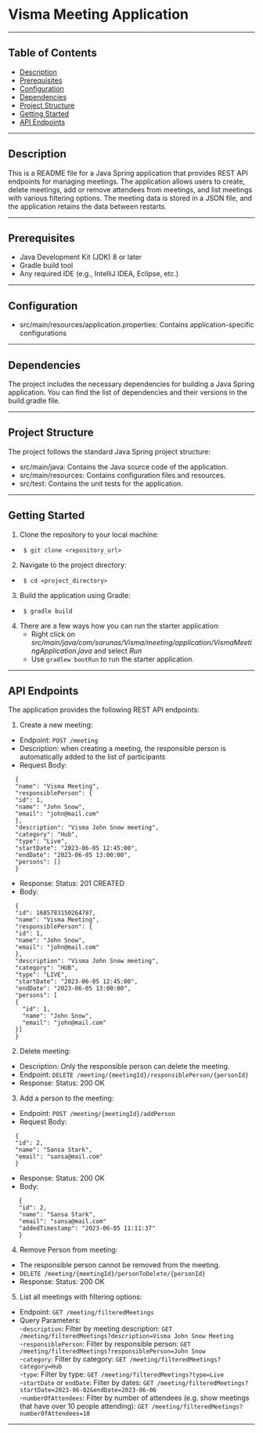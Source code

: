 

# Visma Meeting Application

---

## Table of Contents

- [Description](#Description)
- [Prerequisites](#Prerequisites)
- [Configuration](#Configuration)
- [Dependencies](#Dependencies)
- [Project Structure](#Project-Structure)
- [Getting Started](#Getting-Started)
- [API Endpoints](#API-Endpoints)

---

## Description

This is a README file for a Java Spring application that provides REST API endpoints for managing meetings. 
The application allows users to create, delete meetings, add or remove attendees from meetings, and list meetings 
with various filtering options. The meeting data is stored in a JSON file, and the application retains the 
data between restarts.



---

## Prerequisites

- Java Development Kit (JDK) 8 or later
- Gradle build tool
- Any required IDE (e.g., IntelliJ IDEA, Eclipse, etc.)

---

## Configuration

- src/main/resources/application.properties: Contains application-specific configurations

---

## Dependencies

The project includes the necessary dependencies for building a Java Spring application. You can find the list of
dependencies and their versions in the build.gradle file.


---

## Project Structure

The project follows the standard Java Spring project structure:
- src/main/java: Contains the Java source code of the application.
- src/main/resources: Contains configuration files and resources.
- src/test: Contains the unit tests for the application.

---

## Getting Started

1. Clone the repository to your local machine:
-      $ git clone <repository_url>
2. Navigate to the project directory:
-      $ cd <project_directory>
3. Build the application using Gradle:
-      $ gradle build
4. There are a few ways how you can run the starter application:
    * Right click on _src/main/java/com/sarunas/Visma/meeting/application/VismaMeetingApplication.java_ and select _Run_
    * Use `gradlew bootRun` to run the starter application.
  
---

## API Endpoints

The application provides the following REST API endpoints:

1. Create a new meeting:
- Endpoint: `POST /meeting`
- Description: when creating a meeting, the responsible person is automatically added to the list of participants  
- Request Body:
```
  {
  "name": "Visma Meeting",
  "responsiblePerson": {
  "id": 1,
  "name": "John Snow",
  "email": "john@mail.com"
  },
  "description": "Visma John Snow meeting",
  "category": "Hub",
  "type": "Live",
  "startDate": "2023-06-05 12:45:00",
  "endDate": "2023-06-05 13:00:00",
  "persons": []
  }
```
  
- Response: Status: 201 CREATED
- Body:

```
  {
  "id": 1685783150264787,
  "name": "Visma Meeting",
  "responsiblePerson": {
  "id": 1,
  "name": "John Snow",
  "email": "john@mail.com"
  },
  "description": "Visma John Snow meeting",
  "category": "HUB",
  "type": "LIVE",
  "startDate": "2023-06-05 12:45:00",
  "endDate": "2023-06-05 13:00:00",
  "persons": [
  {
    "id": 1,
    "name": "John Snow",
    "email": "john@mail.com"
  }]
  }
```

2. Delete meeting:
- Description: Only the responsible person can delete the meeting.
- Endpoint: `DELETE /meeting/{meetingId}/responsiblePerson/{personId}`
- Response: Status: 200 OK

3. Add a person to the meeting:
- Endpoint: `POST /meeting/{meetingId}/addPerson`
- Request Body:

```
  {
  "id": 2,
  "name": "Sansa Stark",
  "email": "sansa@mail.com"
  }
```

- Response: Status: 200 OK
- Body:

```
   {
   "id": 2,
   "name": "Sansa Stark",
   "email": "sansa@mail.com"
   "addedTimestamp": "2023-06-05 11:11:37"
   }
```

4. Remove Person from meeting:
- The responsible person cannot be removed from the meeting.
- `DELETE /meeting/{meetingId}/personToDelete/{personId}`
- Response: Status: 200 OK


5. List all meetings with filtering options:
- Endpoint: `GET /meeting/filteredMeetings`
- Query Parameters:\
  -`description`: Filter by meeting description: `GET /meeting/filteredMeetings?description=Visma John Snow Meeting`\
  -`responsiblePerson`: Filter by responsible person:  `GET /meeting/filteredMeetings?responsiblePerson=John Snow`\
  -`category`: Filter by category: `GET /meeting/filteredMeetings?category=Hub`\
  -`type`: Filter by type: `GET /meeting/filteredMeetings?type=Live`\
  -`startDate` or `endDate`: Filter by dates: `GET /meeting/filteredMeetings?startDate=2023-06-02&endDate=2023-06-06`\
  -`numberOfAttendees`: Filter by number of attendees (e.g. show meetings that have over 10 people attending):
  `GET /meeting/filteredMeetings?numberOfAttendees=10`

---